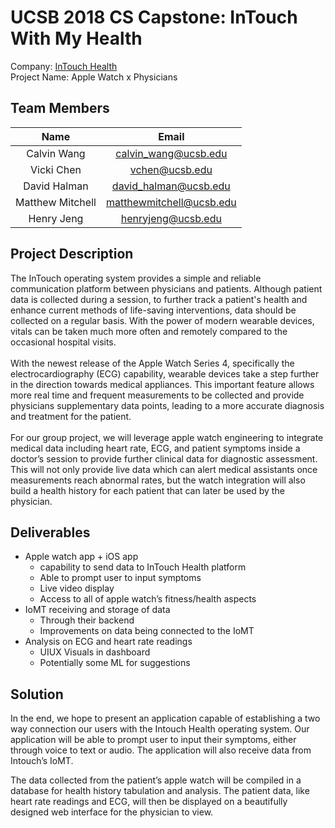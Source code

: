 # UCSB 2018 CS Capstone: InTouch With My Health # 
Company: [InTouch Health](https://intouchhealth.com "InTouch Health Home Website")
<br />
Project Name: Apple Watch x Physicians 

## Team Members ## 
|       Name       |           Email          |
|:----------------:|:------------------------:|
|    Calvin Wang   |   calvin_wang@ucsb.edu   |
|    Vicki Chen    |      vchen@ucsb.edu      |
|   David Halman   |   david_halman@ucsb.edu  |
| Matthew Mitchell | matthewmitchell@ucsb.edu |
|    Henry Jeng    |    henryjeng@ucsb.edu    |

## Project Description ## 
The InTouch operating system provides a simple and reliable communication platform between physicians and patients. Although patient data is collected during a session, to further track a patient's health and enhance current methods of life-saving interventions, data should be collected on a regular basis. With the power of modern wearable devices, vitals can be taken much more often and remotely compared to the occasional hospital visits. 
<br />
<br />
With the newest release of the Apple Watch Series 4, specifically the electrocardiography (ECG) capability, wearable devices take a step further in the direction towards medical appliances. This important feature allows more real time and frequent measurements to be collected and provide physicians supplementary data points, leading to a more accurate diagnosis and treatment for the patient. 
<br />
<br />
For our group project, we will leverage apple watch engineering to integrate medical data including heart rate, ECG, and patient symptoms inside a doctor’s session to provide further clinical data for diagnostic assessment. This will not only provide live data which can alert medical assistants once measurements reach abnormal rates, but the watch integration will also build a health history for each patient that can later be used by the physician.

## Deliverables ##
* Apple watch app + iOS app 
	* capability to send data to InTouch Health platform 
	* Able to prompt user to input symptoms 
	* Live video display
	* Access to all of apple watch’s fitness/health aspects
* IoMT receiving and storage of data 
	* Through their backend 
	* Improvements on data being connected to the IoMT
* Analysis on ECG and heart rate readings
	* UIUX Visuals in dashboard 
	* Potentially some ML for suggestions 

## Solution ## 
In the end, we hope to present an application capable of establishing a two way connection our users with the Intouch Health operating system. Our application will be able to prompt user to input their symptoms, either through voice to text or audio. The application will also receive data from Intouch’s IoMT.

The data collected from the patient’s apple watch will be compiled in a database for health history tabulation and analysis. The patient data, like heart rate readings and ECG, will then be displayed on a beautifully designed web interface for the physician to view. 






